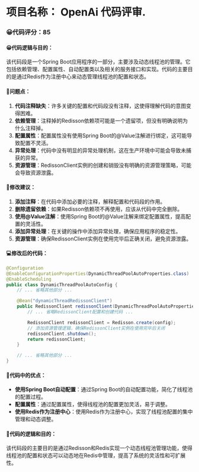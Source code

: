 # 项目名称： OpenAi 代码评审.
### 😀代码评分：85
#### 😀代码逻辑与目的：
该代码段是一个Spring Boot应用程序的一部分，主要涉及动态线程池的管理。它包括依赖管理、配置属性、自动配置类以及相关的服务接口和实现。代码的主要目的是通过Redis作为注册中心来动态管理线程池的配置和状态。

#### 🎯问题点：
1. **代码注释缺失**：许多关键的配置和代码段没有注释，这使得理解代码的意图变得困难。
2. **依赖管理**：注释掉的Redisson依赖项可能是一个遗留项，但没有明确说明为什么注释掉。
3. **配置属性**：配置属性没有使用Spring Boot的@Value注解进行绑定，这可能导致配置不灵活。
4. **异常处理**：代码中没有明显的异常处理机制，这在生产环境中可能会导致未捕获的异常。
5. **资源管理**：RedissonClient实例的创建和销毁没有明确的资源管理策略，可能会导致资源泄露。

#### 🎯修改建议：
1. **添加注释**：在代码中添加必要的注释，解释配置和代码段的作用。
2. **删除遗留依赖**：如果Redisson依赖项不再使用，应该从代码中完全删除。
3. **使用@Value注解**：使用Spring Boot的@Value注解来绑定配置属性，提高配置的灵活性。
4. **添加异常处理**：在关键的操作中添加异常处理，确保应用程序的稳定性。
5. **资源管理**：确保RedissonClient实例在使用完毕后正确关闭，避免资源泄露。

#### 💻修改后的代码：
```java
@Configuration
@EnableConfigurationProperties(DynamicThreadPoolAutoProperties.class)
@EnableScheduling
public class DynamicThreadPoolAutoConfig {
    // ... 省略其他部分 ...

    @Bean("dynamicThreadRedissonClient")
    public RedissonClient redissonClient(DynamicThreadPoolAutoProperties properties) {
        // ... 省略RedissonClient配置和创建代码 ...

        RedissonClient redissonClient = Redisson.create(config);
        // 添加资源管理逻辑，确保RedissonClient实例在使用完毕后关闭
        redissonClient.shutdown();
        return redissonClient;
    }

    // ... 省略其他部分 ...
}
```

#### 🤔代码中的优点：
- **使用Spring Boot自动配置**：通过Spring Boot的自动配置功能，简化了线程池的配置过程。
- **配置属性**：通过配置属性，使得线程池的配置更加灵活，易于调整。
- **使用Redis作为注册中心**：使用Redis作为注册中心，实现了线程池配置的集中管理和动态调整。

#### 🤔代码的逻辑和目的：
该代码段的主要目的是通过Redisson和Redis实现一个动态线程池管理功能，使得线程池的配置和状态可以动态地在Redis中管理，提高了系统的灵活性和可扩展性。
